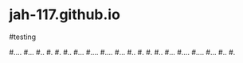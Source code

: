 # jah-117.github.io
 
#testing 


#....
#...
#..
#.
#.
#..
#...
#....
#....
#...
#..
#.
#.
#..
#...
#....
#....
#...
#..
#.